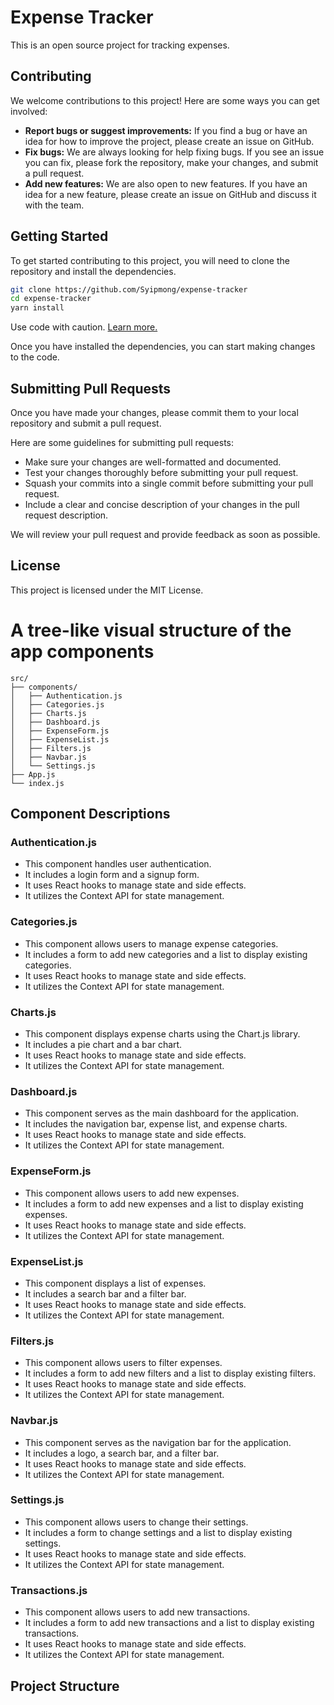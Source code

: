# Expense Tracker

This is an open source project for tracking expenses.

## Contributing

We welcome contributions to this project! Here are some ways you can get involved:

- **Report bugs or suggest improvements:** If you find a bug or have an idea for how to improve the project, please create an issue on GitHub.
- **Fix bugs:** We are always looking for help fixing bugs. If you see an issue you can fix, please fork the repository, make your changes, and submit a pull request.
- **Add new features:** We are also open to new features. If you have an idea for a new feature, please create an issue on GitHub and discuss it with the team.

## Getting Started

To get started contributing to this project, you will need to clone the repository and install the dependencies.

```bash
git clone https://github.com/Syipmong/expense-tracker
cd expense-tracker
yarn install
```
Use code with caution. [Learn more.]('RADME.md')

Once you have installed the dependencies, you can start making changes to the code.

## Submitting Pull Requests

Once you have made your changes, please commit them to your local repository and submit a pull request.

Here are some guidelines for submitting pull requests:

- Make sure your changes are well-formatted and documented.
- Test your changes thoroughly before submitting your pull request.
- Squash your commits into a single commit before submitting your pull request.
- Include a clear and concise description of your changes in the pull request description.

We will review your pull request and provide feedback as soon as possible.

## License

This project is licensed under the MIT License.


# A tree-like visual structure of the app components

```
src/
├── components/
│   ├── Authentication.js
│   ├── Categories.js
│   ├── Charts.js
│   ├── Dashboard.js
│   ├── ExpenseForm.js
│   ├── ExpenseList.js
│   ├── Filters.js
│   ├── Navbar.js
│   └── Settings.js
├── App.js
└── index.js

```

## Component Descriptions

### Authentication.js
- This component handles user authentication.
- It includes a login form and a signup form.
- It uses React hooks to manage state and side effects.
- It utilizes the Context API for state management.

### Categories.js
- This component allows users to manage expense categories.
- It includes a form to add new categories and a list to display existing categories.
- It uses React hooks to manage state and side effects.
- It utilizes the Context API for state management.

### Charts.js
- This component displays expense charts using the Chart.js library.
- It includes a pie chart and a bar chart.
- It uses React hooks to manage state and side effects.
- It utilizes the Context API for state management.

### Dashboard.js
- This component serves as the main dashboard for the application.
- It includes the navigation bar, expense list, and expense charts.
- It uses React hooks to manage state and side effects.
- It utilizes the Context API for state management.

### ExpenseForm.js
- This component allows users to add new expenses.
- It includes a form to add new expenses and a list to display
  existing expenses.
- It uses React hooks to manage state and side effects.
- It utilizes the Context API for state management.

### ExpenseList.js
- This component displays a list of expenses.
- It includes a search bar and a filter bar.
- It uses React hooks to manage state and side effects.
- It utilizes the Context API for state management.

### Filters.js
- This component allows users to filter expenses.
- It includes a form to add new filters and a list to display existing filters.
- It uses React hooks to manage state and side effects.
- It utilizes the Context API for state management.

### Navbar.js
- This component serves as the navigation bar for the application.
- It includes a logo, a search bar, and a filter bar.
- It uses React hooks to manage state and side effects.
- It utilizes the Context API for state management.

### Settings.js
- This component allows users to change their settings.
- It includes a form to change settings and a list to display existing settings.
- It uses React hooks to manage state and side effects.
- It utilizes the Context API for state management.

### Transactions.js
- This component allows users to add new transactions.
- It includes a form to add new transactions and a list to display existing transactions.
- It uses React hooks to manage state and side effects.
- It utilizes the Context API for state management.

## Project Structure


